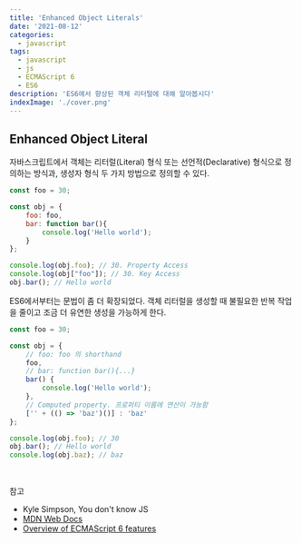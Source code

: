 ```yaml
---
title: 'Enhanced Object Literals'
date: '2021-08-12'
categories:
  - javascript
tags:
  - javascript
  - js
  - ECMAScript 6
  - ES6
description: 'ES6에서 향상된 객체 리터털에 대해 알아봅시다'
indexImage: './cover.png'
---
```

## Enhanced Object Literal  

자바스크립트에서 객체는 리터럴(Literal) 형식 또는 선언적(Declarative) 형식으로 정의하는 방식과, 
생성자 형식 두 가지 방법으로 정의할 수 있다. 

``` js
const foo = 30;

const obj = {
	foo: foo,
	bar: function bar(){
		console.log('Hello world');
	}
};

console.log(obj.foo); // 30. Property Access
console.log(obj["foo"]); // 30. Key Access
obj.bar(); // Hello world
```

ES6에서부터는 문법이 좀 더 확장되었다. 
객체 리터럴을 생성할 때 불필요한 반복 작업을 줄이고 조금 더 유연한 생성을 가능하게 한다.

``` js
const foo = 30;

const obj = {
	// foo: foo 의 shorthand
	foo,
	// bar: function bar(){...}
	bar() {
		console.log('Hello world');
	},
	// Computed property. 프로퍼티 이름에 연산이 가능함
	['' + (() => 'baz')()] : 'baz'
};

console.log(obj.foo); // 30
obj.bar(); // Hello world
console.log(obj.baz); // baz
```

<br/>

참고  
- Kyle Simpson, You don't know JS
- [MDN Web Docs](https://developer.mozilla.org/ko/)
- [Overview of ECMAScript 6 features](https://github.com/lukehoban/es6features)